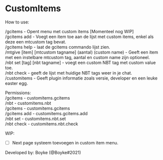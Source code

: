 # CustomItems
  
How to use:  
  
/gcitems - Opent menu met custom items [Momenteel nog WIP]  
/gcitems add - Voegt een item toe aan de lijst met custom items, enkel als deze een mtcustom tag bevat.  
/gcitems help - laat de gcitems commando lijst zien.  
/mtgive [item] [mtcustom tagname] (aantal) (custom name) - Geeft een item met een instelbare mtcustom tag, aantal en custom name zijn optioneel.  
/nbt set [tag] [nbt tagname] - voegt een custom NBT tag met custom value toe.  
/nbt check - geeft de lijst met huidige NBT tags weer in je chat.  
/customitems - Geeft plugin informatie zoals versie, developer en een leuke easter egg.  
  
  
Permissions:  
/gcitems - customitems.gcitems  
/nbt - customitems.nbt  
/gcitems - customitems.gcitems  
/gcitems add - customitems.gcitems.add  
/nbt set - customitems.nbt.set  
/nbt check - customitems.nbt.check  
  
  
WIP:  
- [ ] Next page systeem toevoegen in custom item menu.  
  
Developed by: Boyke (@Boyke#2021)  
